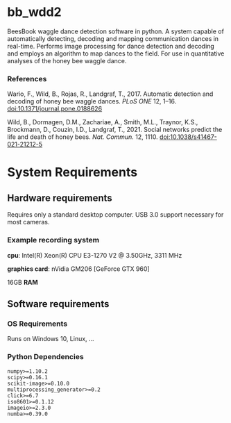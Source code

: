 # bb_wdd2
BeesBook waggle dance detection software in python. 
A system capable of automatically detecting, decoding and mapping communication dances in real-time. Performs image processing for dance detection and decoding and employs an algorithm to map dances to the field. For use in quantitative analyses of the honey bee waggle dance.
### References
Wario, F., Wild, B., Rojas, R., Landgraf, T., 2017.
  Automatic detection and decoding of honey bee waggle dances. 
  _PLoS ONE_ 12, 1–16. 
  [doi:10.1371/journal.pone.0188626](https://doi.org/10.1371/journal.pone.0188626)
  
Wild, B., Dormagen, D.M., Zachariae, A., Smith, M.L., Traynor, K.S., Brockmann, D., Couzin, I.D., Landgraf, T., 2021.
  Social networks predict the life and death of honey bees.
  _Nat. Commun._ 12, 1110. 
  [doi:10.1038/s41467-021-21212-5](https://doi.org/10.1038/s41467-021-21212-5)

# System Requirements
## Hardware requirements
Requires only a standard desktop computer. USB 3.0 support necessary for most cameras.
### Example recording system
**cpu**: Intel(R) Xeon(R) CPU E3-1270 V2 @ 3.50GHz, 3311 MHz

**graphics card**: nVidia GM206 [GeForce GTX 960]

16GB **RAM**

## Software requirements
### OS Requirements
Runs on Windows 10, Linux, ...

### Python Dependencies

```
numpy>=1.10.2
scipy>=0.16.1
scikit-image>=0.10.0
multiprocessing_generator>=0.2
click>=6.7
iso8601>=0.1.12
imageio>=2.3.0
numba>=0.39.0
```
